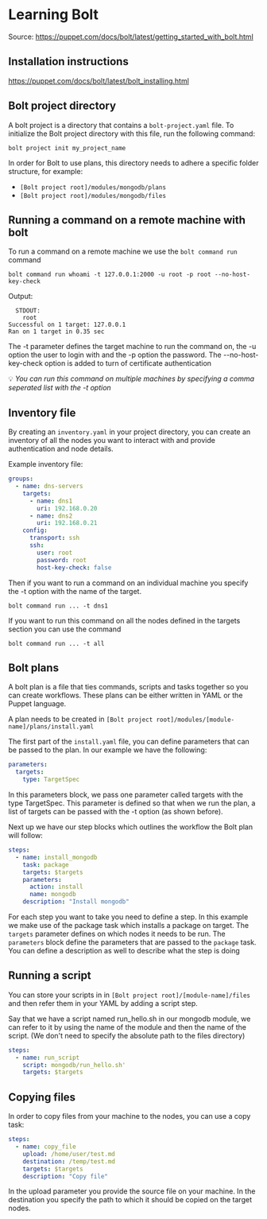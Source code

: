 # Learning Bolt
Source: https://puppet.com/docs/bolt/latest/getting_started_with_bolt.html

## Installation instructions
https://puppet.com/docs/bolt/latest/bolt_installing.html

## Bolt project directory
A bolt project is a directory that contains a `bolt-project.yaml` file. To initialize the Bolt project directory with this file, run the following command:

```shell
bolt project init my_project_name 
```

In order for Bolt to use plans, this directory needs to adhere a specific folder structure, for example:

- `[Bolt project root]/modules/mongodb/plans`
- `[Bolt project root]/modules/mongodb/files`

## Running a command on a remote machine with bolt
To run a command on a remote machine we use the `bolt command run` command

```shell
bolt command run whoami -t 127.0.0.1:2000 -u root -p root --no-host-key-check
```

Output:
```
  STDOUT:
    root
Successful on 1 target: 127.0.0.1
Ran on 1 target in 0.35 sec
```

The -t parameter defines the target machine to run the command on, the -u option the user to login with and the -p option the password.
The --no-host-key-check option is added to turn of certificate authentication

:bulb: *You can run this command on multiple machines by specifying a comma seperated list with the -t option*

## Inventory file
By creating an `inventory.yaml` in your project directory, you can create an inventory of all the nodes you want to interact with and provide authentication and node details.

Example inventory file:
```yaml
groups:
  - name: dns-servers
    targets:
      - name: dns1
        uri: 192.168.0.20
      - name: dns2
        uri: 192.168.0.21
    config:
      transport: ssh
      ssh:
        user: root
        password: root
        host-key-check: false
```

Then if you want to run a command on an individual machine you specify the -t option with the name of the target. 
```
bolt command run ... -t dns1
```

If you want to run this command on all the nodes defined in the targets section you can use the command

```
bolt command run ... -t all
```

## Bolt plans
A bolt plan is a file that ties commands, scripts and tasks together so you can create workflows. These plans can be either written in YAML or the Puppet language.

A plan needs to be created in `[Bolt project root]/modules/[module-name]/plans/install.yaml` 

The first part of the `install.yaml` file, you can define parameters that can be passed to the plan. In our example we have the following:

```yaml
parameters:
  targets:
    type: TargetSpec
```

In this parameters block, we pass one parameter called targets with the type TargetSpec. This parameter is defined so that when we run the plan, a list of targets can be passed with the -t option (as shown before).

Next up we have our step blocks which outlines the workflow the Bolt plan will follow:

```yaml
steps:
  - name: install_mongodb
    task: package
    targets: $targets
    parameters:
      action: install
      name: mongodb
    description: "Install mongodb"
```

For each step you want to take you need to define a step. In this example we make use of the package task which installs a package on target. The `targets` parameter defines on which nodes it needs to be run.
The `parameters` block define the parameters that are passed to the `package` task. You can define a description as well to describe what the step is doing

## Running a script
You can store your scripts in in `[Bolt project root]/[module-name]/files` and then refer them in your YAML by adding a script step.

Say that we have a script named run_hello.sh in our mongodb module, we can refer to it by using the name of the module and then the name of the script. (We don't need to specify the absolute path to the files directory)

```yaml
steps:
  - name: run_script
    script: mongodb/run_hello.sh'
    targets: $targets
```
## Copying files

In order to copy files from your machine to the nodes, you can use a copy task:

```yaml
steps:
  - name: copy_file
    upload: /home/user/test.md
    destination: /temp/test.md
    targets: $targets
    description: "Copy file"
```

In the upload parameter you provide the source file on your machine. In the destination you specify the path to which it should be copied on the target nodes.
